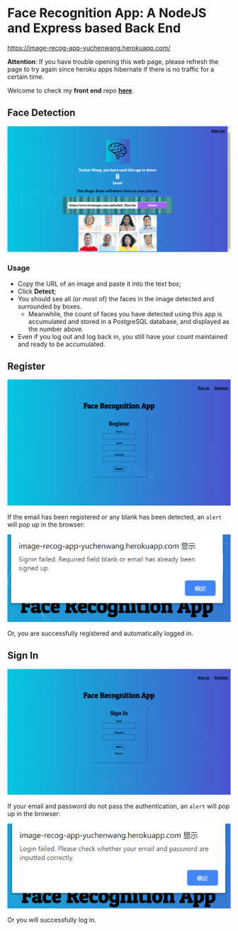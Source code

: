 # Face Recognition App: A NodeJS and Express based Back End

https://image-recog-app-yuchenwang.herokuapp.com/

**Attention**: If you have trouble opening this web page, please refresh the page to try again since heroku apps hibernate if there is no traffic for a certain time.

Welcome to check my **front end** repo [**here**](https://github.com/Yuchen-Wang-SH/Face_Recognition_App_frontend).

## Face Detection
![detection](images/detection.png)
### Usage
- Copy the URL of an image and paste it into the text box;
- Click **Detect**;
- You should see all (or most of) the faces in the image detected and surrounded by boxes.
  - Meanwhile, the count of faces you have detected using this app is accumulated and stored in a PostgreSQL database, and displayed as the number above.
- Even if you log out and log back in, you  still have your count maintained and ready to be accumulated.

## Register
![register](images/register.png)

If the email has been registered or any blank has been detected, an `alert` will pop up in the browser:

![popup](images/popup.png)

Or, you are successfully registered and automatically logged in.

## Sign In
![signin](images/signin.png)

If your email and password do not pass the authentication, an `alert` will pop up in the browser:

![popSignin](images/popSignin.png)

Or you will successfully log in.
